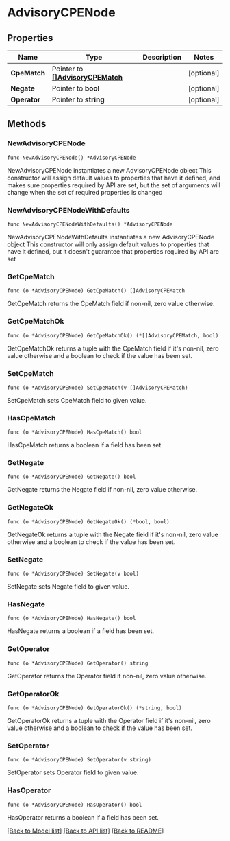 # AdvisoryCPENode

## Properties

Name | Type | Description | Notes
------------ | ------------- | ------------- | -------------
**CpeMatch** | Pointer to [**[]AdvisoryCPEMatch**](AdvisoryCPEMatch.md) |  | [optional] 
**Negate** | Pointer to **bool** |  | [optional] 
**Operator** | Pointer to **string** |  | [optional] 

## Methods

### NewAdvisoryCPENode

`func NewAdvisoryCPENode() *AdvisoryCPENode`

NewAdvisoryCPENode instantiates a new AdvisoryCPENode object
This constructor will assign default values to properties that have it defined,
and makes sure properties required by API are set, but the set of arguments
will change when the set of required properties is changed

### NewAdvisoryCPENodeWithDefaults

`func NewAdvisoryCPENodeWithDefaults() *AdvisoryCPENode`

NewAdvisoryCPENodeWithDefaults instantiates a new AdvisoryCPENode object
This constructor will only assign default values to properties that have it defined,
but it doesn't guarantee that properties required by API are set

### GetCpeMatch

`func (o *AdvisoryCPENode) GetCpeMatch() []AdvisoryCPEMatch`

GetCpeMatch returns the CpeMatch field if non-nil, zero value otherwise.

### GetCpeMatchOk

`func (o *AdvisoryCPENode) GetCpeMatchOk() (*[]AdvisoryCPEMatch, bool)`

GetCpeMatchOk returns a tuple with the CpeMatch field if it's non-nil, zero value otherwise
and a boolean to check if the value has been set.

### SetCpeMatch

`func (o *AdvisoryCPENode) SetCpeMatch(v []AdvisoryCPEMatch)`

SetCpeMatch sets CpeMatch field to given value.

### HasCpeMatch

`func (o *AdvisoryCPENode) HasCpeMatch() bool`

HasCpeMatch returns a boolean if a field has been set.

### GetNegate

`func (o *AdvisoryCPENode) GetNegate() bool`

GetNegate returns the Negate field if non-nil, zero value otherwise.

### GetNegateOk

`func (o *AdvisoryCPENode) GetNegateOk() (*bool, bool)`

GetNegateOk returns a tuple with the Negate field if it's non-nil, zero value otherwise
and a boolean to check if the value has been set.

### SetNegate

`func (o *AdvisoryCPENode) SetNegate(v bool)`

SetNegate sets Negate field to given value.

### HasNegate

`func (o *AdvisoryCPENode) HasNegate() bool`

HasNegate returns a boolean if a field has been set.

### GetOperator

`func (o *AdvisoryCPENode) GetOperator() string`

GetOperator returns the Operator field if non-nil, zero value otherwise.

### GetOperatorOk

`func (o *AdvisoryCPENode) GetOperatorOk() (*string, bool)`

GetOperatorOk returns a tuple with the Operator field if it's non-nil, zero value otherwise
and a boolean to check if the value has been set.

### SetOperator

`func (o *AdvisoryCPENode) SetOperator(v string)`

SetOperator sets Operator field to given value.

### HasOperator

`func (o *AdvisoryCPENode) HasOperator() bool`

HasOperator returns a boolean if a field has been set.


[[Back to Model list]](../README.md#documentation-for-models) [[Back to API list]](../README.md#documentation-for-api-endpoints) [[Back to README]](../README.md)



